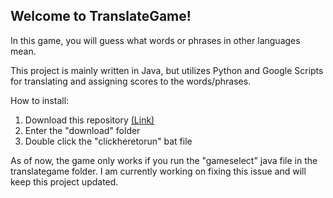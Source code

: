 <h2> Welcome to TranslateGame! </h2>

In this game, you will guess what words or phrases in other languages mean. 

This project is mainly written in Java, but utilizes Python and Google Scripts for translating and assigning 
scores to the words/phrases.

How to install:
1. Download this repository <a href = "https://github.com/turt1edman/translategame/archive/refs/heads/master.zip" download>(Link)</a>
2. Enter the "download" folder
3. Double click the "clickheretorun" bat file

As of now, the game only works if you run the "gameselect" java file in the translategame folder.
I am currently working on fixing this issue and will keep this project updated.
